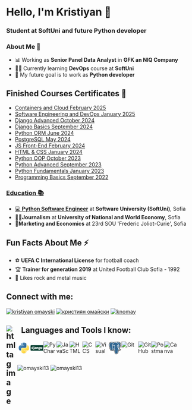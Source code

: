 <h1 align="left">Hello, I'm Kristiyan 👋</h1>
<h3 align="left">Student at SoftUni and future Python developer</h3> 

### About Me 👦
- 📊 Working as **Senior Panel Data Analyst** in **GFK an NIQ Company**
- 👨‍💻 Currently learning **DevOps** course at **SoftUni**
- 🎯 My future goal is to work as **Python developer**

##  Finished Courses Certificates 📝
- <a href='https://softuni.bg/certificates/details/242440/c5759b27'>Containers and Cloud February 2025
- <a href='https://softuni.bg/certificates/details/233308/30bfbe04'>Software Engineering and DevOps January 2025
- <a href='https://softuni.bg/certificates/details/233308/30bfbe04'>Django Advanced October 2024
- <a href='https://softuni.bg/certificates/details/229717/e9c7d8a2'>Django Basics September 2024
- <a href='https://softuni.bg/certificates/details/221506/822f2115'>Python ORM June 2024
- <a href='https://softuni.bg/certificates/details/217144/ed348015'>PostgreSQL May 2024
- <a href='https://softuni.bg/certificates/details/212419/7a291787'>JS Front-End February 2024
- <a href='https://softuni.bg/certificates/details/205358/154f42f2'>HTML & CSS January 2024
- <a href='https://softuni.bg/certificates/details/196075/456acbc9'>Python OOP October 2023
- <a href='https://softuni.bg/certificates/details/190376/1e78465c'>Python Advanced September 2023
- <a href='https://softuni.bg/certificates/details/166534/fd17850a'>Python Fundamentals January 2023
- <a href='https://softuni.bg/certificates/details/144869/d4ac86f1'>Programming Basics September 2022

### Education 📚
- 💻 [**Python Software Engineer**](https://softuni.bg/certificates/details/234988/6c720d74) at **Software University (SoftUni)**, Sofia
- 👨‍🎓**Journalism** at **University of National and World Economy**, Sofia
- 🏫**Marketing and Economics** at 23rd SOU 'Frederic Joliot-Curie', Sofia

## Fun Facts About Me ⚡️
- ️⚽️ **UEFA C International License** for football coach
- 🏆 **Trainer for generation 2019** at United Football Club Sofia - 1992
- 🎸 Likes rock and metal music <br>

## Connect with me:

<p align="left">
<a href="https://www.linkedin.com/in/omayski/" target="blank"><img align="center" src="https://raw.githubusercontent.com/rahuldkjain/github-profile-readme-generator/master/src/images/icons/Social/linked-in-alt.svg" alt="kristiyan omayski" height="30" width="40" /></a>
<a href="https://fb.com/кристиян омайски" target="blank"><img align="center" src="https://raw.githubusercontent.com/rahuldkjain/github-profile-readme-generator/master/src/images/icons/Social/facebook.svg" alt="кристиян омайски" height="30" width="40" /></a>
<a href="https://www.instagram.com/omayski13/" target="blank"><img align="center" src="https://raw.githubusercontent.com/rahuldkjain/github-profile-readme-generator/master/src/images/icons/Social/instagram.svg" alt="knomay" height="30" width="40" /></a>
</p>

## <img align="left" alt="html tag image" src="https://media2.giphy.com/media/QssGEmpkyEOhBCb7e1/giphy.gif?cid=ecf05e47a0n3gi1bfqntqmob8g9aid1oyj2wr3ds3mg700bl&rid=giphy.gif" width="25" style="margin-right: 5px;"> &nbsp; Languages and Tools I know:

<img align="left" alt="Python" width="35" height="35" src="https://github.com/devicons/devicon/blob/v2.14.0/icons/python/python-original.svg" />
<img align="left" alt ="Django"  width="35" height="35" src="https://github.com/devicons/devicon/blob/v2.14.0/icons/django/django-original.svg" />
<img align="left" alt ="PyCharm"  width="35" height="35" src="https://upload.wikimedia.org/wikipedia/commons/thumb/1/1d/PyCharm_Icon.svg/2048px-PyCharm_Icon.svg.png" />
  
<img align="left" alt ="JavaScript"  width="35" height="35" src="https://cdn.jsdelivr.net/gh/devicons/devicon/icons/javascript/javascript-original.svg" />
<img align="left" alt ="HTML5"  width="35" height="35" src="https://cdn.jsdelivr.net/gh/devicons/devicon/icons/html5/html5-original.svg" />
<img align="left" alt ="CCS"  width="35" height="35" src="https://cdn.jsdelivr.net/gh/devicons/devicon/icons/css3/css3-original.svg" />
<img align="left" alt ="VisualStudioCode"  width="35" height="35" src="https://cdn.jsdelivr.net/gh/devicons/devicon/icons/vscode/vscode-original.svg" />
  
<img align="left" alt ="PostgresSQL"  width="35" height="35" src="https://github.com/devicons/devicon/blob/v2.14.0/icons/postgresql/postgresql-original.svg" />
  
<img align="left" alt ="Git"  width="35" height="35" src="https://cdn.jsdelivr.net/gh/devicons/devicon/icons/git/git-original.svg" style="padding-right:10px;" />
<img align="left" alt ="GitHub"  width="35" height="35" src="https://upload.wikimedia.org/wikipedia/commons/9/91/Octicons-mark-github.svg" />
  
<img align="left" alt ="Postman"  width="35" height="35" src="https://www.vectorlogo.zone/logos/getpostman/getpostman-icon.svg" alt="postman" />

<img align="left" alt ="Canva"  width="35" height="35" src="https://encrypted-tbn0.gstatic.com/images?q=tbn:ANd9GcQBRoE5DcalLnKRtZfuKddbpQxE2rGNLe6jXw&s" alt="postman" />
  <br>
   </p>  

<br>
<p>
  <img align="center" src="https://github-readme-stats.vercel.app/api/top-langs?username=omayski13&show_icons=true&locale=en&layout=compact" alt="omayski13" />
  <img align="center" src="https://github-readme-streak-stats.herokuapp.com/?user=omayski13&" alt="omayski13" />
</p>

